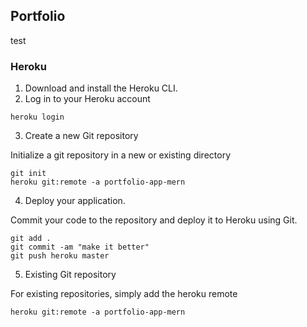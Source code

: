 ## Portfolio

test

### Heroku 

1. Download and install the Heroku CLI.
2. Log in to your Heroku account
<pre><code>heroku login</code></pre> 



3. Create a new Git repository

Initialize a git repository in a new or existing directory

<pre><code>git init
heroku git:remote -a portfolio-app-mern
</code></pre> 

4. Deploy your application.<br>

Commit your code to the repository and deploy it to Heroku using Git.

<pre><code>git add .
git commit -am "make it better"
git push heroku master</code></pre> 

5. Existing Git repository

For existing repositories, simply add the heroku remote

<pre><code>heroku git:remote -a portfolio-app-mern</code></pre> 
